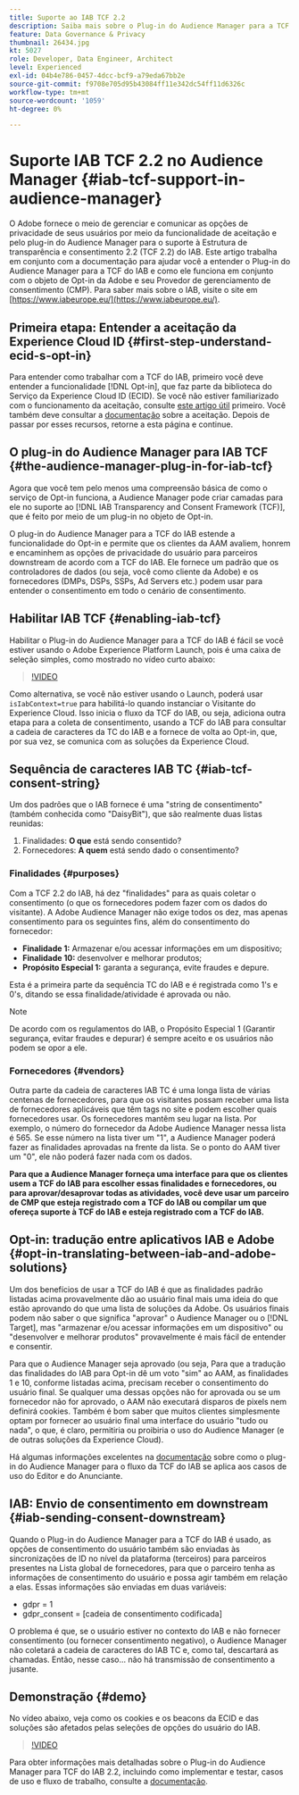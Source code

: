 ```yaml
---
title: Suporte ao IAB TCF 2.2
description: Saiba mais sobre o Plug-in do Audience Manager para a TCF do IAB e como ele funciona com o objeto de aceitação da Adobe e seu Provedor de gerenciamento de consentimento (CMP).
feature: Data Governance & Privacy
thumbnail: 26434.jpg
kt: 5027
role: Developer, Data Engineer, Architect
level: Experienced
exl-id: 04b4e786-0457-4dcc-bcf9-a79eda67bb2e
source-git-commit: f9708e705d95b43084ff11e342dc54ff11d6326c
workflow-type: tm+mt
source-wordcount: '1059'
ht-degree: 0%

---
```


# Suporte IAB TCF 2.2 no Audience Manager {#iab-tcf-support-in-audience-manager}

O Adobe fornece o meio de gerenciar e comunicar as opções de privacidade de seus usuários por meio da funcionalidade de aceitação e pelo plug-in do Audience Manager para o suporte à Estrutura de transparência e consentimento 2.2 (TCF 2.2) do IAB. Este artigo trabalha em conjunto com a documentação para ajudar você a entender o Plug-in do Audience Manager para a TCF do IAB e como ele funciona em conjunto com o objeto de Opt-in da Adobe e seu Provedor de gerenciamento de consentimento (CMP). Para saber mais sobre o IAB, visite o site em [https://www.iabeurope.eu/](https://www.iabeurope.eu/).

## Primeira etapa: Entender a aceitação da Experience Cloud ID {#first-step-understand-ecid-s-opt-in}

Para entender como trabalhar com a TCF do IAB, primeiro você deve entender a funcionalidade [!DNL Opt-in], que faz parte da biblioteca do Serviço da Experience Cloud ID (ECID). Se você não estiver familiarizado com o funcionamento da aceitação, consulte [este artigo útil](https://experienceleague.adobe.com/docs/core-services-learn/tutorials/id-service/use-opt-in-to-control-experience-cloud-activities-based-on-user-consent.html?lang=pt-BR) primeiro. Você também deve consultar a [documentação](https://experienceleague.adobe.com/docs/id-service/using/implementation/opt-in-service/optin-overview.html?lang=pt-BR) sobre a aceitação. Depois de passar por esses recursos, retorne a esta página e continue.

## O plug-in do Audience Manager para IAB TCF {#the-audience-manager-plug-in-for-iab-tcf}

Agora que você tem pelo menos uma compreensão básica de como o serviço de Opt-in funciona, a Audience Manager pode criar camadas para ele no suporte ao [!DNL IAB Transparency and Consent Framework (TCF)], que é feito por meio de um plug-in no objeto de Opt-in.

O plug-in do Audience Manager para a TCF do IAB estende a funcionalidade do Opt-in e permite que os clientes da AAM avaliem, honrem e encaminhem as opções de privacidade do usuário para parceiros downstream de acordo com a TCF do IAB. Ele fornece um padrão que os controladores de dados (ou seja, você como cliente da Adobe) e os fornecedores (DMPs, DSPs, SSPs, Ad Servers etc.) podem usar para entender o consentimento em todo o cenário de consentimento.

## Habilitar IAB TCF {#enabling-iab-tcf}

Habilitar o Plug-in do Audience Manager para a TCF do IAB é fácil se você estiver usando o Adobe Experience Platform Launch, pois é uma caixa de seleção simples, como mostrado no vídeo curto abaixo:

>[!VIDEO](https://video.tv.adobe.com/v/38263/?quality=12&captions=por_br)

Como alternativa, se você não estiver usando o Launch, poderá usar `isIabContext=true` para habilitá-lo quando instanciar o Visitante do Experience Cloud. Isso inicia o fluxo da TCF do IAB, ou seja, adiciona outra etapa para a coleta de consentimento, usando a TCF do IAB para consultar a cadeia de caracteres da TC do IAB e a fornece de volta ao Opt-in, que, por sua vez, se comunica com as soluções da Experience Cloud.

## Sequência de caracteres IAB TC {#iab-tcf-consent-string}

Um dos padrões que o IAB fornece é uma &quot;string de consentimento&quot; (também conhecida como &quot;DaisyBit&quot;), que são realmente duas listas reunidas:

1. Finalidades: **O que** está sendo consentido?
1. Fornecedores: **A quem** está sendo dado o consentimento?

### Finalidades {#purposes}

Com a TCF 2.2 do IAB, há dez &quot;finalidades&quot; para as quais coletar o consentimento (o que os fornecedores podem fazer com os dados do visitante). A Adobe Audience Manager não exige todos os dez, mas apenas consentimento para os seguintes fins, além do consentimento do fornecedor:

* **Finalidade 1:** Armazenar e/ou acessar informações em um dispositivo;
* **Finalidade 10:** desenvolver e melhorar produtos;
* **Propósito Especial 1:** garanta a segurança, evite fraudes e depure.

Esta é a primeira parte da sequência TC do IAB e é registrada como 1&#39;s e 0&#39;s, ditando se essa finalidade/atividade é aprovada ou não.

>[!NOTE]
>
>De acordo com os regulamentos do IAB, o Propósito Especial 1 (Garantir segurança, evitar fraudes e depurar) é sempre aceito e os usuários não podem se opor a ele.

### Fornecedores {#vendors}

Outra parte da cadeia de caracteres IAB TC é uma longa lista de várias centenas de fornecedores, para que os visitantes possam receber uma lista de fornecedores aplicáveis que têm tags no site e podem escolher quais fornecedores usar. Os fornecedores mantêm seu lugar na lista. Por exemplo, o número do fornecedor da Adobe Audience Manager nessa lista é 565. Se esse número na lista tiver um &quot;1&quot;, a Audience Manager poderá fazer as finalidades aprovadas na frente da lista. Se o ponto do AAM tiver um &quot;0&quot;, ele não poderá fazer nada com os dados.

**Para que a Audience Manager forneça uma interface para que os clientes usem a TCF do IAB para escolher essas finalidades e fornecedores, ou para aprovar/desaprovar todas as atividades, você deve usar um parceiro de CMP que esteja registrado com a TCF do IAB ou compilar um que ofereça suporte à TCF do IAB e esteja registrado com a TCF do IAB.**

## Opt-in: tradução entre aplicativos IAB e Adobe {#opt-in-translating-between-iab-and-adobe-solutions}

Um dos benefícios de usar a TCF do IAB é que as finalidades padrão listadas acima provavelmente dão ao usuário final mais uma ideia do que estão aprovando do que uma lista de soluções da Adobe. Os usuários finais podem não saber o que significa &quot;aprovar&quot; o Audience Manager ou o [!DNL Target], mas &quot;armazenar e/ou acessar informações em um dispositivo&quot; ou &quot;desenvolver e melhorar produtos&quot; provavelmente é mais fácil de entender e consentir.

Para que o Audience Manager seja aprovado (ou seja, Para que a tradução das finalidades do IAB para Opt-in dê um voto &quot;sim&quot; ao AAM, as finalidades 1 e 10, conforme listadas acima, precisam receber o consentimento do usuário final. Se qualquer uma dessas opções não for aprovada ou se um fornecedor não for aprovado, o AAM não executará disparos de pixels nem definirá cookies. Também é bom saber que muitos clientes simplesmente optam por fornecer ao usuário final uma interface do usuário &quot;tudo ou nada&quot;, o que, é claro, permitiria ou proibiria o uso do Audience Manager (e de outras soluções da Experience Cloud).

Há algumas informações excelentes na [documentação](https://experienceleague.adobe.com/docs/audience-manager/user-guide/overview/data-privacy/consent-management/aam-iab-plugin.html?lang=pt-BR) sobre como o plug-in do Audience Manager para o fluxo da TCF do IAB se aplica aos casos de uso do Editor e do Anunciante.

## IAB: Envio de consentimento em downstream {#iab-sending-consent-downstream}

Quando o Plug-in do Audience Manager para a TCF do IAB é usado, as opções de consentimento do usuário também são enviadas às sincronizações de ID no nível da plataforma (terceiros) para parceiros presentes na Lista global de fornecedores, para que o parceiro tenha as informações de consentimento do usuário e possa agir também em relação a elas. Essas informações são enviadas em duas variáveis:

* gdpr = 1
* gdpr_consent = [cadeia de consentimento codificada]

O problema é que, se o usuário estiver no contexto do IAB e não fornecer consentimento (ou fornecer consentimento negativo), o Audience Manager não coletará a cadeia de caracteres do IAB TC e, como tal, descartará as chamadas. Então, nesse caso... não há transmissão de consentimento a jusante.

## Demonstração {#demo}

No vídeo abaixo, veja como os cookies e os beacons da ECID e das soluções são afetados pelas seleções de opções do usuário do IAB.

>[!VIDEO](https://video.tv.adobe.com/v/38247/?quality=12&captions=por_br)

Para obter informações mais detalhadas sobre o Plug-in do Audience Manager para TCF do IAB 2.2, incluindo como implementar e testar, casos de uso e fluxo de trabalho, consulte a [documentação](https://experienceleague.adobe.com/docs/audience-manager/user-guide/overview/data-privacy/consent-management/aam-iab-plugin.html?lang=pt-BR).
